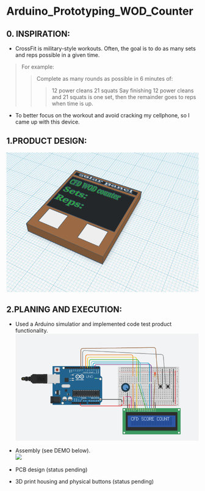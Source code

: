 # Arduino_Prototyping_WOD_Counter
## 0. INSPIRATION:
* CrossFit is military-style workouts. Often, the goal is to do as many sets and reps possible in a given time.
> For example: 
>> Complete as many rounds as possible in 6 minutes of: 
>>> 12 power cleans
>>> 21 squats 
>> Say finishing 12 power cleans and 21 squats is one set, then the remainder goes to reps when time is up.
*  To better focus on the workout and avoid cracking my cellphone, so I came up with this device.

## 1.PRODUCT DESIGN:
  ![](/gif_and_images/WOD_counter_3D_design.png)

## 2.PLANING AND EXECUTION:
* Used a Arduino simulatior and implemented code test product functionality.
  ![](/gif_and_images/CircuitSimulation.png)    
  
* Assembly (see DEMO below). <br>
  ![](/gif_and_images/ezgif.com-gif-maker.gif)
* PCB design (status pending) <br>
* 3D print housing and physical buttons (status pending)

